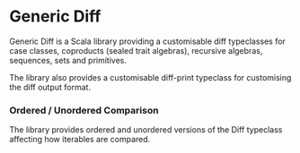 # Generic Diff

Generic Diff is a Scala library providing a customisable diff typeclasses for
case classes, coproducts (sealed trait algebras), recursive algebras, sequences,
sets and primitives.

The library also provides a customisable diff-print typeclass for customising
the diff output format.

### Ordered / Unordered Comparison

The library provides ordered and unordered versions of the Diff typeclass affecting how
iterables are compared.

